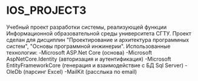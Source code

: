 # IOS_PROJECT3
Учебный проект разработки системы, реализующей функции Информационной образовательной среды университета СГТУ.
Проект сделан для дисциплин "Проектирование и архитектура программных систем", "Основы программной инжинерии".
Использованные технологии:
-Microsoft ASP.Net Core (основа)
-Microsoft AspNetCore.Identity (авторизация и аутентификация)
-Microsoft EntityFrameworkCore (генерация и взаимодействие с БД Sql Server)
-OleDb (парсинг Excel)
-MailKit (расслыка по email)
